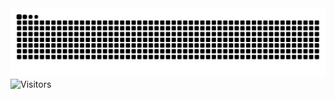 <picture>
  <source media="(prefers-color-scheme: dark)" srcset="https://raw.githubusercontent.com/ccinv/ccinv/output/github-snake-dark.svg" />
  <source media="(prefers-color-scheme: light)" srcset="https://raw.githubusercontent.com/ccinv/ccinv/output/github-snake.svg" />
  <img alt="github-snake" src="https://raw.githubusercontent.com/ccinv/ccinv/output/github-snake.svg" />
</picture>
<img src="https://komarev.com/ghpvc/?username=ccinv&style=for-the-badge&label=Visitors&color=blue" alt="Visitors" />
